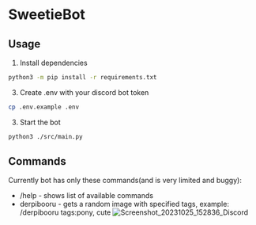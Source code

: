 # SweetieBot

## Usage
1. Install dependencies
```bash
python3 -m pip install -r requirements.txt
```
3. Create .env with your discord bot token
```bash
cp .env.example .env
```
3. Start the bot
```bash
python3 ./src/main.py
```

## Commands
Currently bot has only these commands(and is very limited and buggy):
- /help - shows list of available commands
- derpibooru <tags> - gets a random image with specified tags, example: /derpibooru tags:pony, cute
  ![Screenshot_20231025_152836_Discord](https://github.com/VoyNaLunu/SweetieBot/assets/93346826/5ee74e26-b799-4dd6-bb09-b0c511270453)
